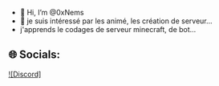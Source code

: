 - 👋 Hi, I’m @0xNems
- 👀 je suis intéressé par les animé, les création de serveur...
- j'apprends le codages de serveur minecraft, de bot...
<!---
Oublie pas de me donner des conseilles sur discord 
--->
## 🌐 Socials:
[![Discord]](https://discord.gg/jPxA278d3P)
